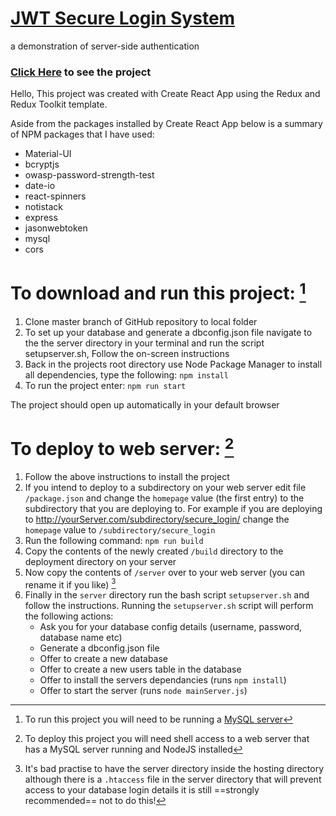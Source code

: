 # **<u>JWT Secure Login System</u>**
a demonstration of server-side authentication

### [Click Here](http://www.waxworlds.org/dan/secure_login/) to see the project

Hello,
This project was created with Create React App using the Redux and Redux Toolkit
template.

Aside from the packages installed by Create React App below is a summary of NPM
packages that I have used:
  - Material-UI
  - bcryptjs
  - owasp-password-strength-test
  - date-io
  - react-spinners
  - notistack
  - express
  - jasonwebtoken
  - mysql
  - cors

# To download and run this project: [^1]
  1. Clone master branch of GitHub repository to local folder
  2. To set up your database and generate a dbconfig.json file navigate to the
     the server directory in your terminal and run the script setupserver.sh,
     Follow the on-screen instructions
  3. Back in the projects root directory use Node Package Manager to install
     all dependencies, type the following:
    `npm install`
  4. To run the project enter:
    `npm run start`

The project should open up automatically in your default browser

# To deploy to web server: [^2]
  1. Follow the above instructions to install the project
  2. If you intend to deploy to a subdirectory on your web server edit file
  	  `/package.json` and change the `homepage` value (the first entry)
     to the subdirectory that you are deploying to. For example if you are
     deploying to http://yourServer.com/subdirectory/secure_login/
     change the `homepage` value to `/subdirectory/secure_login`
  3. Run the following command:
     `npm run build`
  4. Copy the contents of the newly created `/build` directory to the
     deployment directory on your server
  5. Now copy the contents of `/server` over to your web server (you can rename it if you like) [^3]
  6. Finally in the `server` directory run the bash script `setupserver.sh` and follow the
     instructions. Running the `setupserver.sh` script will perform the following actions:
     - Ask you for your database config details (username, password, database name etc)
     - Generate a dbconfig.json file
     - Offer to create a new database
     - Offer to create a new users table in the database
     - Offer to install the servers dependancies (runs `npm install`)
     - Offer to start the server (runs `node mainServer.js`)

[^1]: To run this project you will need to be running a [MySQL server](https://dev.mysql.com/downloads/mysql/)
[^2]: To deploy this project you will need shell access to a web server that has a MySQL server running and NodeJS installed
[^3]: It's bad practise to have the server directory inside the hosting directory although there is a `.htaccess` file in the server directory that will prevent access to your database login details it is still ==strongly recommended== not to do this!
